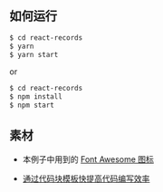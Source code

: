## 如何运行

```sh
$ cd react-records
$ yarn
$ yarn start
```

or

```sh
$ cd react-records
$ npm install
$ npm start
```

## 素材

- 本例子中用到的 [Font Awesome 图标](./src/utils/Icons.md)

- [通过代码块模板快提高代码编写效率](./src/utils/KeyBoards.md)